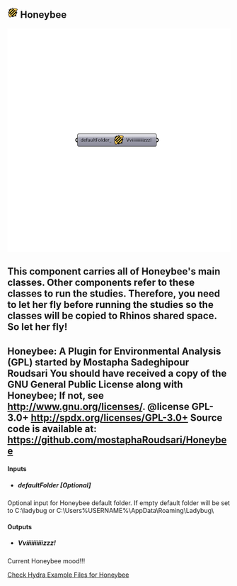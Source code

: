 ## ![](../../images/icons/Honeybee.png) Honeybee

![](../../images/components/Honeybee.png)

This component carries all of Honeybee's main classes. Other components refer to these
 classes to run the studies. Therefore, you need to let her fly before running the studies so the
 classes will be copied to Rhinos shared space. So let her fly!
 -
 Honeybee: A Plugin for Environmental Analysis (GPL) started by Mostapha Sadeghipour Roudsari
 You should have received a copy of the GNU General Public License
 along with Honeybee; If not, see <http://www.gnu.org/licenses/>.
 @license GPL-3.0+ <http://spdx.org/licenses/GPL-3.0+>
 Source code is available at: https://github.com/mostaphaRoudsari/Honeybee
 -
 

#### Inputs
* ##### defaultFolder [Optional]
Optional input for Honeybee default folder.
 If empty default folder will be set to C:\ladybug or C:\Users\%USERNAME%\AppData\Roaming\Ladybug\

#### Outputs
* ##### Vviiiiiiiiiizzz!
Current Honeybee mood!!!


[Check Hydra Example Files for Honeybee](https://hydrashare.github.io/hydra/index.html?keywords=Honeybee_Honeybee)